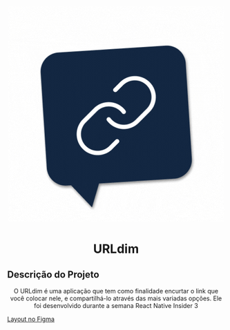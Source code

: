 <h1 align="center">
     <img alt="logo URLdim" title="#URLdim" src="./assets-readme/logo.gif" />
</h1>



<h1 align="center">URLdim</h1>

## Descrição do Projeto

<p align="center"> O URLdim é uma aplicação que tem como finalidade encurtar o link que você colocar nele, e compartilhá-lo através das mais variadas opções. Ele foi desenvolvido durante a semana React Native Insider 3</p>



[Layout no Figma](https://www.figma.com/file/7JMmKL0T6qbjYfLFTLL3Vo/Sujeito-programador---Insider-3.0---sujeito-link)

